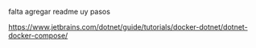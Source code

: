 falta agregar readme uy pasos

https://www.jetbrains.com/dotnet/guide/tutorials/docker-dotnet/dotnet-docker-compose/
